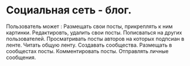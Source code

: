 # Социальная сеть - блог. 
Пользователь может :
Размещать свои посты, прикреплять к ним картинки.
Редактировть, удалить свои посты.
Пописваться на других пользователей.
Просматривать посты авторов на которых подпсиан в ленте.
Читать общую ленту.
Создавать сообщества. Размещать в сообщестах посты.
Комментировать посты.
Отправлять личные сообщения.
